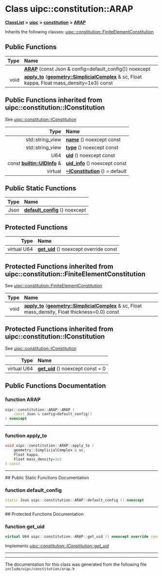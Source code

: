 

# Class uipc::constitution::ARAP



[**ClassList**](annotated.md) **>** [**uipc**](namespaceuipc.md) **>** [**constitution**](namespaceuipc_1_1constitution.md) **>** [**ARAP**](classuipc_1_1constitution_1_1_a_r_a_p.md)








Inherits the following classes: [uipc::constitution::FiniteElementConstitution](classuipc_1_1constitution_1_1_finite_element_constitution.md)










































































## Public Functions

| Type | Name |
| ---: | :--- |
|   | [**ARAP**](#function-arap) (const Json & config=default\_config()) noexcept<br> |
|  void | [**apply\_to**](#function-apply_to) ([**geometry::SimplicialComplex**](classuipc_1_1geometry_1_1_simplicial_complex.md) & sc, Float kappa, Float mass\_density=1e3) const<br> |




## Public Functions inherited from uipc::constitution::IConstitution

See [uipc::constitution::IConstitution](classuipc_1_1constitution_1_1_i_constitution.md)

| Type | Name |
| ---: | :--- |
|  std::string\_view | [**name**](classuipc_1_1constitution_1_1_i_constitution.md#function-name) () noexcept const<br> |
|  std::string\_view | [**type**](classuipc_1_1constitution_1_1_i_constitution.md#function-type) () noexcept const<br> |
|  U64 | [**uid**](classuipc_1_1constitution_1_1_i_constitution.md#function-uid) () noexcept const<br> |
|  const [**builtin::UIDInfo**](structuipc_1_1builtin_1_1_u_i_d_info.md) & | [**uid\_info**](classuipc_1_1constitution_1_1_i_constitution.md#function-uid_info) () noexcept const<br> |
| virtual  | [**~IConstitution**](classuipc_1_1constitution_1_1_i_constitution.md#function-iconstitution) () = default<br> |


## Public Static Functions

| Type | Name |
| ---: | :--- |
|  Json | [**default\_config**](#function-default_config) () noexcept<br> |


































































## Protected Functions

| Type | Name |
| ---: | :--- |
| virtual U64 | [**get\_uid**](#function-get_uid) () noexcept override const<br> |


## Protected Functions inherited from uipc::constitution::FiniteElementConstitution

See [uipc::constitution::FiniteElementConstitution](classuipc_1_1constitution_1_1_finite_element_constitution.md)

| Type | Name |
| ---: | :--- |
|  void | [**apply\_to**](classuipc_1_1constitution_1_1_finite_element_constitution.md#function-apply_to) ([**geometry::SimplicialComplex**](classuipc_1_1geometry_1_1_simplicial_complex.md) & sc, Float mass\_density, Float thickness=0.0) const<br> |


## Protected Functions inherited from uipc::constitution::IConstitution

See [uipc::constitution::IConstitution](classuipc_1_1constitution_1_1_i_constitution.md)

| Type | Name |
| ---: | :--- |
| virtual U64 | [**get\_uid**](classuipc_1_1constitution_1_1_i_constitution.md#function-get_uid) () noexcept const = 0<br> |








## Public Functions Documentation




### function ARAP 

```C++
uipc::constitution::ARAP::ARAP (
    const Json & config=default_config()
) noexcept
```




<hr>



### function apply\_to 

```C++
void uipc::constitution::ARAP::apply_to (
    geometry::SimplicialComplex & sc,
    Float kappa,
    Float mass_density=1e3
) const
```




<hr>
## Public Static Functions Documentation




### function default\_config 

```C++
static Json uipc::constitution::ARAP::default_config () noexcept
```




<hr>
## Protected Functions Documentation




### function get\_uid 

```C++
virtual U64 uipc::constitution::ARAP::get_uid () noexcept override const
```



Implements [*uipc::constitution::IConstitution::get\_uid*](classuipc_1_1constitution_1_1_i_constitution.md#function-get_uid)


<hr>

------------------------------
The documentation for this class was generated from the following file `include/uipc/constitution/arap.h`

